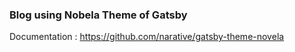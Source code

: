 ### Blog using Nobela Theme of Gatsby
Documentation : https://github.com/narative/gatsby-theme-novela
